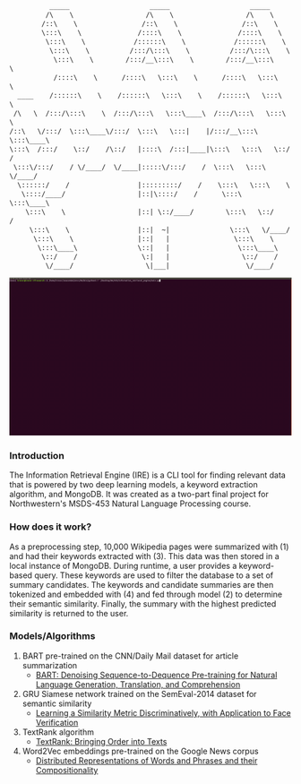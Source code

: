 ```
          _____                    _____                    _____ 
         /\    \                  /\    \                  /\    \         
        /::\    \                /::\    \                /::\    \        
        \:::\    \              /::::\    \              /::::\    \       
         \:::\    \            /::::::\    \            /::::::\    \      
          \:::\    \          /:::/\:::\    \          /:::/\:::\    \     
           \:::\    \        /:::/__\:::\    \        /:::/__\:::\    \    
           /::::\    \      /::::\   \:::\    \      /::::\   \:::\    \   
  ____    /::::::\    \    /::::::\   \:::\    \    /::::::\   \:::\    \  
 /\   \  /:::/\:::\    \  /:::/\:::\   \:::\____\  /:::/\:::\   \:::\    \ 
/::\   \/:::/  \:::\____\/:::/  \:::\   \:::|    |/:::/__\:::\   \:::\____\
\:::\  /:::/    \::/    /\::/   |::::\  /:::|____|\:::\   \:::\   \::/    /
 \:::\/:::/    / \/____/  \/____|:::::\/:::/    /  \:::\   \:::\   \/____/ 
  \::::::/    /                 |:::::::::/    /    \:::\   \:::\    \     
   \::::/____/                  |::|\::::/    /      \:::\   \:::\____\    
    \:::\    \                  |::| \::/____/        \:::\   \::/    /    
     \:::\    \                 |::|  ~|               \:::\   \/____/     
      \:::\    \                |::|   |                \:::\    \         
       \:::\____\               \::|   |                 \:::\____\        
        \::/    /                \:|   |                  \::/    /        
         \/____/                  \|___|                   \/____/         
```

![alt-text](./src/assets/screencast.gif)

### Introduction         
The Information Retrieval Engine (IRE) is a CLI tool for finding relevant data that is powered by two deep learning models, a keyword extraction algorithm, and MongoDB. It was created as a two-part final project for Northwestern's MSDS-453 Natural Language Processing course. 

### How does it work?
As a preprocessing step, 10,000 Wikipedia pages were summarized with (1) and had their keywords extracted with (3).
This data was then stored in a local instance of MongoDB. During runtime, a user provides a keyword-based query. These keywords
are used to filter the database to a set of summary candidates. The keywords and candidate summaries are then tokenized and embedded with (4) and fed through 
model (2) to determine their semantic similarity. Finally, the summary with the highest predicted similarity is returned to the user.

### Models/Algorithms
1. BART pre-trained on the CNN/Daily Mail dataset for article summarization
    * [BART: Denoising Sequence-to-Dequence Pre-training for Natural Language Generation, Translation, and Comprehension](https://arxiv.org/pdf/1910.13461.pdf)
2. GRU Siamese network trained on the SemEval-2014 dataset for semantic similarity
    * [Learning a Similarity Metric Discriminatively, with Application to Face Verification](http://yann.lecun.com/exdb/publis/pdf/chopra-05.pdf)
3. TextRank algorithm
    * [TextRank: Bringing Order into Texts](https://web.eecs.umich.edu/~mihalcea/papers/mihalcea.emnlp04.pdf)
4. Word2Vec embeddings pre-trained on the Google News corpus
    * [Distributed Representations of Words and Phrases and their Compositionality](https://papers.nips.cc/paper/5021-distributed-representations-of-words-and-phrases-and-their-compositionality.pdf)


